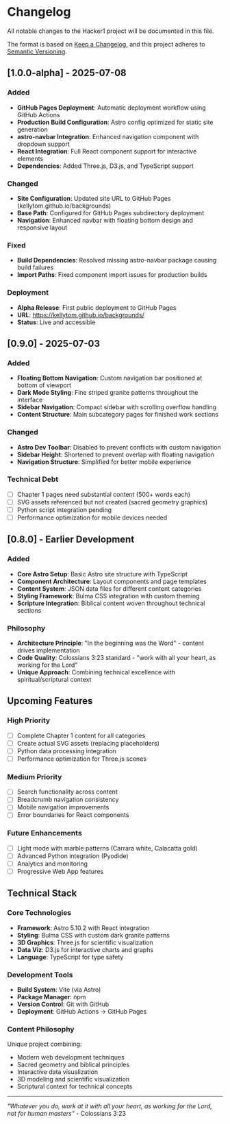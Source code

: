 # Changelog

All notable changes to the Hacker1 project will be documented in this file.

The format is based on [Keep a Changelog](https://keepachangelog.com/en/1.0.0/),
and this project adheres to [Semantic Versioning](https://semver.org/spec/v2.0.0.html).

## [1.0.0-alpha] - 2025-07-08

### Added
- **GitHub Pages Deployment**: Automatic deployment workflow using GitHub Actions
- **Production Build Configuration**: Astro config optimized for static site generation
- **astro-navbar Integration**: Enhanced navigation component with dropdown support
- **React Integration**: Full React component support for interactive elements
- **Dependencies**: Added Three.js, D3.js, and TypeScript support

### Changed
- **Site Configuration**: Updated site URL to GitHub Pages (kellytom.github.io/backgrounds)
- **Base Path**: Configured for GitHub Pages subdirectory deployment
- **Navigation**: Enhanced navbar with floating bottom design and responsive layout

### Fixed
- **Build Dependencies**: Resolved missing astro-navbar package causing build failures
- **Import Paths**: Fixed component import issues for production builds

### Deployment
- **Alpha Release**: First public deployment to GitHub Pages
- **URL**: https://kellytom.github.io/backgrounds/
- **Status**: Live and accessible

## [0.9.0] - 2025-07-03

### Added
- **Floating Bottom Navigation**: Custom navigation bar positioned at bottom of viewport
- **Dark Mode Styling**: Fine striped granite patterns throughout the interface
- **Sidebar Navigation**: Compact sidebar with scrolling overflow handling
- **Content Structure**: Main subcategory pages for finished work sections

### Changed
- **Astro Dev Toolbar**: Disabled to prevent conflicts with custom navigation
- **Sidebar Height**: Shortened to prevent overlap with floating navigation
- **Navigation Structure**: Simplified for better mobile experience

### Technical Debt
- [ ] Chapter 1 pages need substantial content (500+ words each)
- [ ] SVG assets referenced but not created (sacred geometry graphics)
- [ ] Python script integration pending
- [ ] Performance optimization for mobile devices needed

## [0.8.0] - Earlier Development

### Added
- **Core Astro Setup**: Basic Astro site structure with TypeScript
- **Component Architecture**: Layout components and page templates
- **Content System**: JSON data files for different content categories
- **Styling Framework**: Bulma CSS integration with custom theming
- **Scripture Integration**: Biblical content woven throughout technical sections

### Philosophy
- **Architecture Principle**: "In the beginning was the Word" - content drives implementation
- **Code Quality**: Colossians 3:23 standard - "work with all your heart, as working for the Lord"
- **Unique Approach**: Combining technical excellence with spiritual/scriptural context

## Upcoming Features

### High Priority
- [ ] Complete Chapter 1 content for all categories
- [ ] Create actual SVG assets (replacing placeholders)
- [ ] Python data processing integration
- [ ] Performance optimization for Three.js scenes

### Medium Priority
- [ ] Search functionality across content
- [ ] Breadcrumb navigation consistency
- [ ] Mobile navigation improvements
- [ ] Error boundaries for React components

### Future Enhancements
- [ ] Light mode with marble patterns (Carrara white, Calacatta gold)
- [ ] Advanced Python integration (Pyodide)
- [ ] Analytics and monitoring
- [ ] Progressive Web App features

## Technical Stack

### Core Technologies
- **Framework**: Astro 5.10.2 with React integration
- **Styling**: Bulma CSS with custom dark granite patterns
- **3D Graphics**: Three.js for scientific visualization
- **Data Viz**: D3.js for interactive charts and graphs
- **Language**: TypeScript for type safety

### Development Tools
- **Build System**: Vite (via Astro)
- **Package Manager**: npm
- **Version Control**: Git with GitHub
- **Deployment**: GitHub Actions → GitHub Pages

### Content Philosophy
Unique project combining:
- Modern web development techniques
- Sacred geometry and biblical principles  
- Interactive data visualization
- 3D modeling and scientific visualization
- Scriptural context for technical concepts

---

*"Whatever you do, work at it with all your heart, as working for the Lord, not for human masters"* - Colossians 3:23
